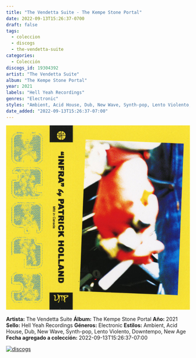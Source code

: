```yaml
---
title: "The Vendetta Suite - The Kempe Stone Portal"
date: 2022-09-13T15:26:37-0700
draft: false
tags:
  - coleccion
  - discogs
  - the-vendetta-suite
categories:
  - Colección
discogs_id: 19304392
artist: "The Vendetta Suite"
album: "The Kempe Stone Portal"
year: 2021
labels: "Hell Yeah Recordings"
genres: "Electronic"
styles: "Ambient, Acid House, Dub, New Wave, Synth-pop, Lento Violento, Downtempo, New Age"
date_added: "2022-09-13T15:26:37-07:00"
---
```


![cover](image.jpeg (The Vendetta Suite - The Kempe Stone Portal))

**Artista:** The Vendetta Suite
**Álbum:** The Kempe Stone Portal
**Año:** 2021
**Sello:** Hell Yeah Recordings
**Géneros:** Electronic
**Estilos:** Ambient, Acid House, Dub, New Wave, Synth-pop, Lento Violento, Downtempo, New Age
**Fecha agregado a colección:** 2022-09-13T15:26:37-07:00

[![discogs](../../links/svg/discogs.png (discogs))](https://api.discogs.com/releases/19304392)


